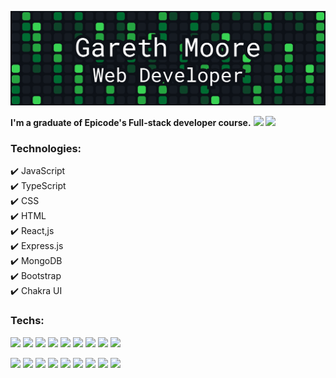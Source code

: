 ![](https://github.com/Gareth-Moore/Gareth-Moore/blob/main/Frame%2021.png)

**I'm a graduate of Epicode's Full-stack developer course.** 
![](https://img.shields.io/badge/any_text-you_like-blue)
![](https://img.shields.io/badge/JavaScript-yellow?logo=javascript&style=flat)
### Technologies:
✔️ JavaScript  
✔️ TypeScript   
✔️ CSS   
✔️ HTML   
✔️ React,js   
✔️ Express.js   
✔️ MongoDB   
✔️ Bootstrap   
✔️ Chakra UI   

### **Techs:**
![](https://img.shields.io/badge/JavaScript-yellow?logo=javascript&style=flat)
![](https://img.shields.io/badge/TypeScript-white?logo=typescript-white&style=flat)
![](https://img.shields.io/badge/CSS-blueviolet?logo=css3&style=flat)
![](https://img.shields.io/badge/HTML-orange?logo=html5&style=flat)
![](https://img.shields.io/badge/React.js-blue?logo=react&style=flat)
![](https://img.shields.io/badge/Express.js-green?logo=node.js&style=flat)
![](https://img.shields.io/badge/MongoDB-green?logo=mongodb&style=flat)
![](https://img.shields.io/badge/Bootstrap-purple?logo=bootstrap&style=flat)
![](https://img.shields.io/badge/Chakra%20UI-teal?logo=chakra-ui&style=flat)

![](https://img.shields.io/badge/JavaScript?logo=javascript&style=flat&logoWidth=40&logoHeight=40)
![](https://img.shields.io/badge/TypeScript-blue?logo=typescript&style=flat&logoWidth=40&logoHeight=40)
![](https://img.shields.io/badge/CSS-blueviolet?logo=css3&style=flat&logoWidth=40&logoHeight=40)
![](https://img.shields.io/badge/HTML-orange?logo=html5&style=flat&logoWidth=40&logoHeight=40)
![](https://img.shields.io/badge/React.js-blue?logo=react&style=flat&logoWidth=40&logoHeight=40)
![](https://img.shields.io/badge/Express.js-green?logo=node.js&style=flat&logoWidth=40&logoHeight=40)
![](https://img.shields.io/badge/MongoDB-green?logo=mongodb&style=flat&logoWidth=40&logoHeight=40)
![](https://img.shields.io/badge/Bootstrap-purple?logo=bootstrap&style=flat&logoWidth=40&logoHeight=40)
![](https://img.shields.io/badge/Chakra%20UI-teal?logo=chakra-ui&style=flat&logoWidth=40&logoHeight=40)

